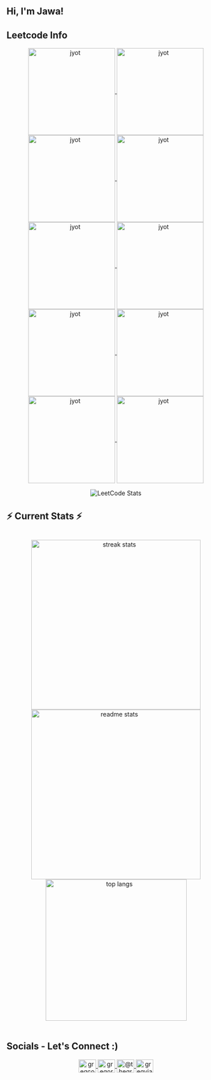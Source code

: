 <div align="center"> 

  <h2 align="left">Hi, I'm Jawa!</h2>

  <h2 align="left">Leetcode Info</h2>  
  <p align="center">
    <a href="https://leetcode.com/jawakarsri/" target="_blank">
      <img align="center" src="https://leetcode.com/static/images/badges/2024/gif/2024-02.gif" alt="jyot" height="200" width="200" />
    </a>
    <a href="https://leetcode.com/jawakarsri/" target="_blank">
      <img align="center" src="https://leetcode.com/static/images/badges/2024/gif/2024-03.gif" alt="jyot" height="200" width="200" />
    </a>
    <a href="https://leetcode.com/jawakarsri/" target="_blank">
      <img align="center" src="https://assets.leetcode.com/static_assets/marketing/2024-200.gif" alt="jyot" height="200" width="200" />
    </a>
    <a href="https://leetcode.com/jawakarsri/" target="_blank">
      <img align="center" src="https://assets.leetcode.com/static_assets/marketing/2024-100.gif" alt="jyot" height="200" width="200" />
    </a>
    <a href="https://leetcode.com/jawakarsri/" target="_blank">
      <img align="center" src="https://leetcode.com/static/images/badges/2024/gif/2024-07.gif" alt="jyot" height="200" width="200" />
    </a>
    <a href="https://leetcode.com/jawakarsri/" target="_blank">
      <img align="center" src="https://leetcode.com/static/images/badges/2024/gif/2024-08.gif" alt="jyot" height="200" width="200" />
    </a>
    <a href="https://leetcode.com/jawakarsri/" target="_blank">
      <img align="center" src="https://leetcode.com/static/images/badges/2024/gif/2024-09.gif" alt="jyot" height="200" width="200" />
    </a>
    <a href="https://leetcode.com/jawakarsri/" target="_blank">
      <img align="center" src="https://leetcode.com/static/images/badges/2024/gif/2024-10.gif" alt="jyot" height="200" width="200" />
    </a>
    <a href="https://leetcode.com/jawakarsri/" target="_blank">
      <img align="center" src="https://leetcode.com/static/images/badges/2024/gif/2024-11.gif" alt="jyot" height="200" width="200" />
    </a>
    <a href="https://leetcode.com/jawakarsri/" target="_blank">
      <img align="center" src="https://leetcode.com/static/images/badges/2024/gif/2024-12.gif" alt="jyot" height="200" width="200" />
    </a>
  </p>

  <p align="center">
    <img align="top" flex-grow="1" src="https://leetcard.jacoblin.cool/jawakarsri?theme=dark&font=Be%20Vietnam%20Pro" alt="LeetCode Stats" />  
  </p>

  <h2 align="left">⚡ Current Stats ⚡</h2>
  <br>
  <div align="center">
    <img width="390" src="https://streak-stats.demolab.com/?user=jawakarsri&count_private=true&theme=react&border_radius=10" alt="streak stats"/>
    <img width="390" src="https://github-readme-stats.vercel.app/api?username=jawakarsri&show_icons=true&theme=react&rank_icon=github&border_radius=10" alt="readme stats" />
    <img width="325" align="center" src="https://github-readme-stats.vercel.app/api/top-langs/?username=jawakarsri&hide=HTML&langs_count=8&layout=compact&theme=react&border_radius=10&size_weight=0.5&count_weight=0.5&exclude_repo=github-readme-stats" alt="top langs" />
  </div>

  <br/>
  <h2 align="left">Socials - Let's Connect :)</h2>
  <div align="center">
    <a href="https://twitter.com/gregcodesstuff" target="blank">
      <img align="center" src="https://raw.githubusercontent.com/rahuldkjain/github-profile-readme-generator/master/src/images/icons/Social/twitter.svg" alt="gregcodesstuff" height="30" width="40" />
    </a>
    <a href="https://linkedin.com/in/jawakarsri" target="blank">
      <img align="center" src="https://raw.githubusercontent.com/rahuldkjain/github-profile-readme-generator/master/src/images/icons/Social/linked-in-alt.svg" alt="gregory-james" height="30" width="40" />
    </a>
    <a href="https://medium.com/@jawaharsri2003" target="blank">
      <img align="center" src="https://raw.githubusercontent.com/rahuldkjain/github-profile-readme-generator/master/src/images/icons/Social/medium.svg" alt="@thegregjames" height="30" width="40" />
    </a>
    <a href="https://www.leetcode.com/jawakarsri" target="blank">
      <img align="center" src="https://raw.githubusercontent.com/rahuldkjain/github-profile-readme-generator/master/src/images/icons/Social/leet-code.svg" alt="gregyjames" height="30" width="40" />
    </a>
  </div>

  <!--START_SECTION:badges-->
  <!--
  [![Microsoft Certified: Azure Fundamentals](https://images.credly.com/size/110x110/images/be8fcaeb-c769-4858-b567-ffaaa73ce8cf/image.png)](http://www.credly.com/badges/212394bc-88cf-486b-8173-5352bdcd2279 "Microsoft Certified: Azure Fundamentals")
  [![Enterprise Design Thinking Practitioner](https://images.credly.com/size/110x110/images/bc08972c-3c7d-4b99-82a0-c94bcca36674/Badges_v8-07_Practitioner.png)](http://www.credly.com/badges/a52c48a8-eb65-44a5-8f9b-bebd1b08a166 "Enterprise Design Thinking Practitioner")
  [![Microsoft Certified: Power Platform Fundamentals](https://learn.microsoft.com/media/learn/certification/badges/microsoft-certified-associate-badge.svg)](http://www.credly.com/badges/241f540d-c955-42fa-9d89-a5b9f9739fa8 "Microsoft Certified: Power Platform Fundamentals")
  [![Accessibility in Action](https://images.credly.com/size/110x110/images/d807abc0-9201-41a8-ad25-90ed4a69ee51/Acc_Badge_v4.png)](http://www.credly.com/badges/df2ce689-77e0-450e-969c-f1ebade82421 "Accessibility in Action")
  [![CKAD: Certified Kubernetes Application Developer](https://images.credly.com/size/110x110/images/cc8adc83-1dc6-4d57-8e20-22171247e052/blob)](http://www.credly.com/badges/1fff09bf-351d-40d0-bacd-ea286279e39e "CKAD: Certified Kubernetes Application Developer")
  [![Microsoft Global Hackathon 2024](https://images.credly.com/size/110x110/images/ac4d1eba-bbc1-42f9-aa64-d3149a99894a/image.png)](http://www.credly.com/badges/db7a6912-d806-4d10-aa8b-cada62a380d4 "Microsoft Global Hackathon 2024")
  [![Copilot for M365 Achiever Badge - Foundational](https://images.credly.com/size/110x110/images/428e20f1-60eb-4a21-8658-aa92c03ed1c7/image.png)](http://www.credly.com/badges/722f87cc-e28f-4396-9dd7-c8fd890caa4b "Copilot for M365 Achiever Badge - Foundational")
  [![GitHub Actions](https://images.credly.com/size/110x110/images/89efc3e7-842b-4790-b09b-9ea5efc71ec3/image.png)](http://www.credly.com/badges/856b1589-6195-4600-931e-d29f2370d7ef "GitHub Actions")
  [![GitHub Copilot](https://images.credly.com/size/110x110/images/6b924fae-3cd7-4233-b012-97413c62c85d/blob)](http://www.credly.com/badges/d77bee9b-1811-4c98-ad87-fa6f1f9925d9 "GitHub Copilot")
  [![Speaker: KubeCon + CloudNativeCon Europe 2021](https://images.credly.com/size/110x110/images/e4b49587-41a5-495d-8af8-b708c0936723/Speaker_Badge_3-17.png)](http://www.credly.com/badges/75ebd4ad-071e-4c51-8a4a-28b87e849d78 "Speaker: KubeCon + CloudNativeCon Europe 2021")
  [![cdCon 2021 Speaker](https://images.credly.com/size/110x110/images/b972d3cf-1432-4e12-9228-38a8047eacdb/cdccon-badges-02.png)](http://www.credly.com/badges/174ac14c-83ab-4332-a53d-35f04eb0b24b "cdCon 2021 Speaker")
  [![Program Committee Member: KubeCon + CloudNativeCon North America 2021](https://images.credly.com/size/110x110/images/db1a0fb5-712a-419e-b80e-52c97bb6c462/KubeCon_NA_2021_speaker-badges_program-committee-member-2.png)](http://www.credly.com/badges/c2a2e21a-dc13-450b-9e02-246dbce96133 "Program Committee Member: KubeCon + CloudNativeCon North America 2021")
  [![Track Chair: KubeCon + CloudNativeCon Europe 2021](https://images.credly.com/size/110x110/images/bada9959-a6c6-4a63-bdf8-fed2bc980423/Track_Chair_3-17.png)](http://www.credly.com/badges/f79ae7b6-aba6-4a94-ab2e-d95d9e901896 "Track Chair: KubeCon + CloudNativeCon Europe 2021")
  -->
  <!--END_SECTION:badges-->
</div>
